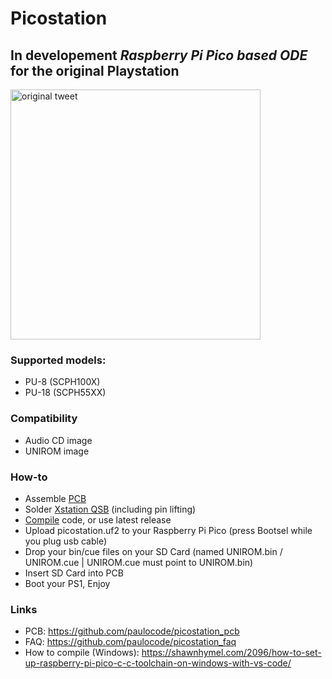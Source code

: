 # Picostation

## __In developement__ _Raspberry Pi Pico based ODE_ for the original Playstation
<a href="https://twitter.com/paulo7x8/status/1602007862733312000"><img src="https://i.ibb.co/9hT2GQc/pico-tweet.jpg" alt="original tweet" height="400"/></a>

### Supported models:
- PU-8  (SCPH100X)
- PU-18 (SCPH55XX)

### Compatibility
- Audio CD image
- UNIROM image

### How-to
- Assemble [PCB](https://github.com/paulocode/picostation_pcb)
- Solder [Xstation QSB](https://github.com/x-station/xstation-releases) (including pin lifting)
- [Compile](https://shawnhymel.com/2096/how-to-set-up-raspberry-pi-pico-c-c-toolchain-on-windows-with-vs-code/) code, or use latest release
- Upload picostation.uf2 to your Raspberry Pi Pico (press Bootsel while you plug usb cable)
- Drop your bin/cue files on your SD Card (named UNIROM.bin / UNIROM.cue | UNIROM.cue must point to UNIROM.bin)
- Insert SD Card into PCB
- Boot your PS1, Enjoy

### Links
- PCB: https://github.com/paulocode/picostation_pcb
- FAQ: https://github.com/paulocode/picostation_faq
- How to compile (Windows): https://shawnhymel.com/2096/how-to-set-up-raspberry-pi-pico-c-c-toolchain-on-windows-with-vs-code/
